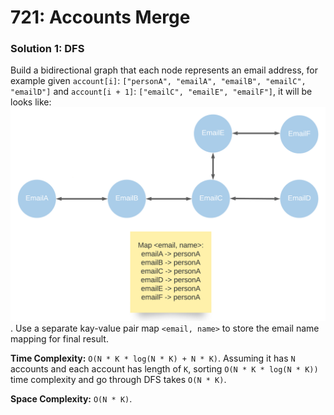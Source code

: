 # 721: Accounts Merge

### Solution 1: DFS
Build a bidirectional graph that each node represents an email address, for example given `account[i]`: `["personA", "emailA", "emailB", "emailC", "emailD"]` and `account[i + 1]`: `["emailC", "emailE", "emailF"]`, it will be looks like:
![LC721](LC721.png).
Use a separate kay-value pair map `<email, name>` to store the email name mapping for final result.

**Time Complexity:** `O(N * K * log(N * K) + N * K)`. Assuming it has `N` accounts and each account has length of `K`, sorting `O(N * K * log(N * K))` time complexity and go through DFS takes `O(N * K)`.

**Space Complexity:** `O(N * K)`.


